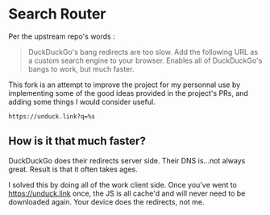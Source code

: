# Search Router

Per the upstream repo's words :

> DuckDuckGo's bang redirects are too slow. Add the following URL as a custom search engine to your browser. Enables all of DuckDuckGo's bangs to work, but much faster.

This fork is an attempt to improve the project for my personnal use by implementing some of the good ideas provided in the project's PRs, and adding some things I would consider useful.

```
https://unduck.link?q=%s
```

## How is it that much faster?

DuckDuckGo does their redirects server side. Their DNS is...not always great. Result is that it often takes ages.

I solved this by doing all of the work client side. Once you've went to https://unduck.link once, the JS is all cache'd and will never need to be downloaded again. Your device does the redirects, not me.
